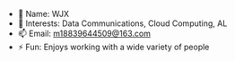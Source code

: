 - 👋 Name: WJX
- 👀 Interests: Data Communications, Cloud Computing, AL
- 📫 Email: m18839644509@163.com
- ⚡ Fun: Enjoys working with a wide variety of people

<!---
zgg-20/zgg-20 is a ✨ special ✨ repository because its `README.md` (this file) appears on your GitHub profile.
You can click the Preview link to take a look at your changes.
--->
